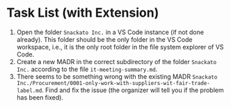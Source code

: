 # Task List (with Extension)

1. Open the folder `Snackato Inc.` in a VS Code instance (if not done already). This folder should be the only folder in the VS Code workspace, i.e., it is the only root folder in the file system explorer of  VS Code.
2. Create a new MADR in the correct subdirectory of the folder `Snackato Inc.` according to the file `it-meeting-summary.md`.
3. There seems to be something wrong with the existing MADR `Snackato Inc./Procurement/0001-only-work-with-suppliers-wit-fair-trade-label.md`. Find and fix the issue (the organizer will tell you if the problem has been fixed).